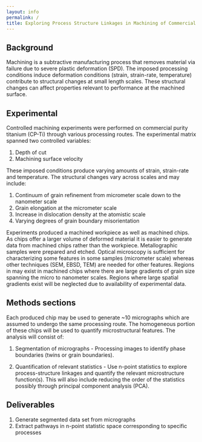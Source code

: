 ```yaml
---
layout: info
permalink: /
title: Exploring Process Structure Linkages in Machining of Commercial Purity Titanium
---
```


## Background
Machining is a subtractive manufacturing process that removes material via failure due to severe plastic deformation (SPD). The imposed processing conditions induce deformation conditions (strain, strain-rate, temperature) contribute to structural changes at small length scales. These structural changes can affect properties relevant to performance at the machined surface.

## Experimental

Controlled machining experiments were performed on commercial purity titanium (CP-Ti) through various processing routes. The experimental matrix spanned two controlled variables:

1. Depth of cut
2. Machining surface velocity

These imposed conditions produce varying amounts of strain, strain-rate and temperature. The structural changes vary across scales and may include:

1. Continuum of grain refinement from micrometer scale down to the nanometer scale
2. Grain elongation at the micrometer scale
3. Increase in dislocation density at the atomistic scale
4. Varying degrees of grain boundary misorientation

Experiments produced a machined workpiece as well as machined chips. As chips offer a larger volume of deformed material it is easier to generate data from machined chips rather than the workpiece. Metallographic samples were prepared and etched. Optical microscopy is sufficient for characterizing some features in some samples (micrometer scale) whereas other techniques (SEM, EBSD, TEM) are needed for other features. Regions in may exist in machined chips where there are large gradients of grain size spanning the micro to nanometer scales. Regions where large spatial gradients exist will be neglected due to availability of experimental data.

## Methods sections

Each produced chip may be used to generate ~10 micrographs which are assumed to undergo the same processing route. The homogeneous portion of these chips will be used to quantify microstructural features. The analysis will consist of:

1. Segmentation of micrographs - Processing images to identify phase boundaries (twins or grain boundaries). 

2. Quantification of relevant statistics - Use n-point statistics to explore process-structure linkages and quantify the relevant microstructure function(s). This will also include reducing the order of the statistics possibly through principal component analysis (PCA).

## Deliverables

1. Generate segmented data set from micrographs
2. Extract pathways in n-point statistic space corresponding to specific processes